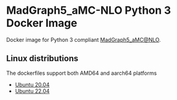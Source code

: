 # MadGraph5_aMC-NLO Python 3 Docker Image

Docker image for Python 3 compliant [MadGraph5_aMC@NLO](https://launchpad.net/mg5amcnlo).

## Linux distributions

The dockerfiles support both AMD64 and aarch64 platforms 

* [Ubuntu 20.04](Ubuntu2004/README.md)
* [Ubuntu 22.04](Ubuntu2204/README.md)
